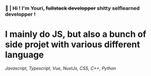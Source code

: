 ### 🙌 | Hi ! I'm Youri, ~~fullstack developper~~ shitty selflearned developper !

# I mainly do JS, but also a bunch of side projet with various different language 
*Javascript, Typescript, Vue, NuxtJs, CSS, C++, Python*
